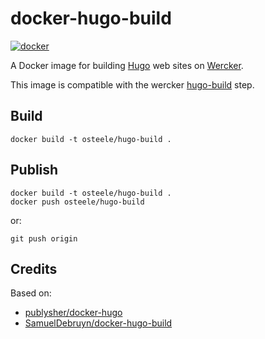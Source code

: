 # docker-hugo-build

[![docker](http://dockeri.co/image/osteele/hugo-build "docker")](https://registry.hub.docker.com/u/osteele/hugo-build/)

A Docker image for building [Hugo](https://gohugo.io) web sites on [Wercker](http://www.wercker.com).

This image is compatible with the wercker [hugo-build](https://github.com/ArjenSchwarz/wercker-step-hugo-build) step.

## Build

    docker build -t osteele/hugo-build .

## Publish

    docker build -t osteele/hugo-build .
    docker push osteele/hugo-build

or:

    git push origin

## Credits

Based on:

* [publysher/docker-hugo](https://hub.docker.com/r/publysher/hugo/)
* [SamuelDebruyn/docker-hugo-build](https://hub.docker.com/r/samueldebruyn/hugo-build/)
